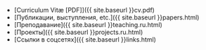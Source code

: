* [Curriculum Vitæ \[PDF\]]({{ site.baseurl }}cv.pdf)
* [Публикации, выступления, etc.]({{ site.baseurl }}papers.html)
* [Преподавание]({{ site.baseurl }}teaching.ru.html)
* [Проекты]({{ site.baseurl }}projects.ru.html)
* [Ссылки в соцсетях]({{ site.baseurl }}links.html)

